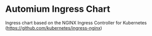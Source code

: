 # Automium Ingress Chart

Ingress chart based on the NGINX Ingress Controller for Kubernetes (https://github.com/kubernetes/ingress-nginx)
